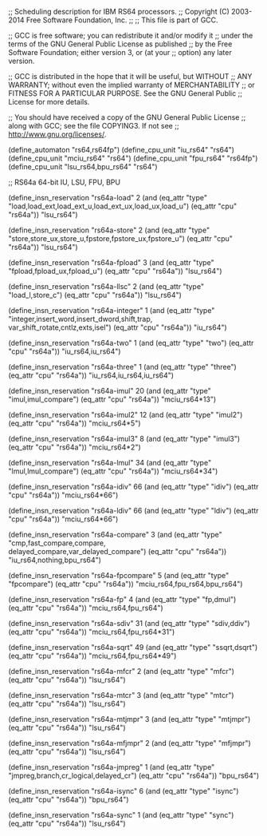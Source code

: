 ;; Scheduling description for IBM RS64 processors.
;;   Copyright (C) 2003-2014 Free Software Foundation, Inc.
;;
;; This file is part of GCC.

;; GCC is free software; you can redistribute it and/or modify it
;; under the terms of the GNU General Public License as published
;; by the Free Software Foundation; either version 3, or (at your
;; option) any later version.

;; GCC is distributed in the hope that it will be useful, but WITHOUT
;; ANY WARRANTY; without even the implied warranty of MERCHANTABILITY
;; or FITNESS FOR A PARTICULAR PURPOSE.  See the GNU General Public
;; License for more details.

;; You should have received a copy of the GNU General Public License
;; along with GCC; see the file COPYING3.  If not see
;; <http://www.gnu.org/licenses/>.

(define_automaton "rs64,rs64fp")
(define_cpu_unit "iu_rs64" "rs64")
(define_cpu_unit "mciu_rs64" "rs64")
(define_cpu_unit "fpu_rs64" "rs64fp")
(define_cpu_unit "lsu_rs64,bpu_rs64" "rs64")

;; RS64a 64-bit IU, LSU, FPU, BPU

(define_insn_reservation "rs64a-load" 2
  (and (eq_attr "type" "load,load_ext,load_ext_u,load_ext_ux,load_ux,load_u")
       (eq_attr "cpu" "rs64a"))
  "lsu_rs64")

(define_insn_reservation "rs64a-store" 2
  (and (eq_attr "type" "store,store_ux,store_u,fpstore,fpstore_ux,fpstore_u")
       (eq_attr "cpu" "rs64a"))
  "lsu_rs64")

(define_insn_reservation "rs64a-fpload" 3
  (and (eq_attr "type" "fpload,fpload_ux,fpload_u")
       (eq_attr "cpu" "rs64a"))
  "lsu_rs64")

(define_insn_reservation "rs64a-llsc" 2
  (and (eq_attr "type" "load_l,store_c")
       (eq_attr "cpu" "rs64a"))
  "lsu_rs64")

(define_insn_reservation "rs64a-integer" 1
  (and (eq_attr "type" "integer,insert_word,insert_dword,shift,trap,\
                        var_shift_rotate,cntlz,exts,isel")
       (eq_attr "cpu" "rs64a"))
  "iu_rs64")

(define_insn_reservation "rs64a-two" 1
  (and (eq_attr "type" "two")
       (eq_attr "cpu" "rs64a"))
  "iu_rs64,iu_rs64")

(define_insn_reservation "rs64a-three" 1
  (and (eq_attr "type" "three")
       (eq_attr "cpu" "rs64a"))
  "iu_rs64,iu_rs64,iu_rs64")

(define_insn_reservation "rs64a-imul" 20
  (and (eq_attr "type" "imul,imul_compare")
       (eq_attr "cpu" "rs64a"))
  "mciu_rs64*13")

(define_insn_reservation "rs64a-imul2" 12
  (and (eq_attr "type" "imul2")
       (eq_attr "cpu" "rs64a"))
  "mciu_rs64*5")

(define_insn_reservation "rs64a-imul3" 8
  (and (eq_attr "type" "imul3")
       (eq_attr "cpu" "rs64a"))
  "mciu_rs64*2")

(define_insn_reservation "rs64a-lmul" 34
  (and (eq_attr "type" "lmul,lmul_compare")
       (eq_attr "cpu" "rs64a"))
  "mciu_rs64*34")

(define_insn_reservation "rs64a-idiv" 66
  (and (eq_attr "type" "idiv")
       (eq_attr "cpu" "rs64a"))
  "mciu_rs64*66")

(define_insn_reservation "rs64a-ldiv" 66
  (and (eq_attr "type" "ldiv")
       (eq_attr "cpu" "rs64a"))
  "mciu_rs64*66")

(define_insn_reservation "rs64a-compare" 3
  (and (eq_attr "type" "cmp,fast_compare,compare,\
                delayed_compare,var_delayed_compare")
       (eq_attr "cpu" "rs64a"))
  "iu_rs64,nothing,bpu_rs64")

(define_insn_reservation "rs64a-fpcompare" 5
  (and (eq_attr "type" "fpcompare")
       (eq_attr "cpu" "rs64a"))
  "mciu_rs64,fpu_rs64,bpu_rs64")

(define_insn_reservation "rs64a-fp" 4
  (and (eq_attr "type" "fp,dmul")
       (eq_attr "cpu" "rs64a"))
  "mciu_rs64,fpu_rs64")

(define_insn_reservation "rs64a-sdiv" 31
  (and (eq_attr "type" "sdiv,ddiv")
       (eq_attr "cpu" "rs64a"))
  "mciu_rs64,fpu_rs64*31")

(define_insn_reservation "rs64a-sqrt" 49
  (and (eq_attr "type" "ssqrt,dsqrt")
       (eq_attr "cpu" "rs64a"))
  "mciu_rs64,fpu_rs64*49")

(define_insn_reservation "rs64a-mfcr" 2
  (and (eq_attr "type" "mfcr")
       (eq_attr "cpu" "rs64a"))
  "lsu_rs64")

(define_insn_reservation "rs64a-mtcr" 3
  (and (eq_attr "type" "mtcr")
       (eq_attr "cpu" "rs64a"))
  "lsu_rs64")

(define_insn_reservation "rs64a-mtjmpr" 3
  (and (eq_attr "type" "mtjmpr")
       (eq_attr "cpu" "rs64a"))
  "lsu_rs64")

(define_insn_reservation "rs64a-mfjmpr" 2
  (and (eq_attr "type" "mfjmpr")
       (eq_attr "cpu" "rs64a"))
  "lsu_rs64")

(define_insn_reservation "rs64a-jmpreg" 1
  (and (eq_attr "type" "jmpreg,branch,cr_logical,delayed_cr")
       (eq_attr "cpu" "rs64a"))
  "bpu_rs64")

(define_insn_reservation "rs64a-isync" 6
  (and (eq_attr "type" "isync")
       (eq_attr "cpu" "rs64a"))
  "bpu_rs64")

(define_insn_reservation "rs64a-sync" 1
  (and (eq_attr "type" "sync")
       (eq_attr "cpu" "rs64a"))
  "lsu_rs64")

